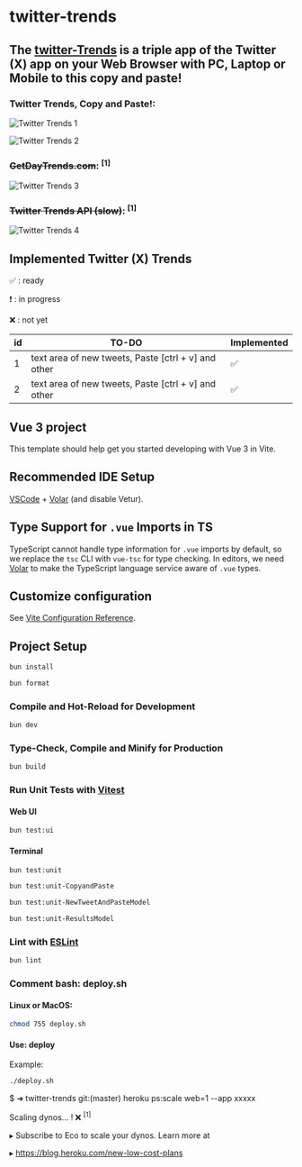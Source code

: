 # twitter-trends

## The [twitter-Trends](https://ockibagusp.github.io/twitter-trends) is a triple app of the Twitter (X) app on your Web Browser with PC, Laptop or Mobile to this copy and paste!

### Twitter Trends, Copy and Paste!:

![Twitter Trends 1](../images/twitter-trends1.png?raw=true)

![Twitter Trends 2](../images/twitter-trends2.png?raw=true)

### ~~GetDayTrends.com~~: <sup>[1]<sup>

![Twitter Trends 3](../images/twitter-trends3.png?raw=true)

### ~~Twitter Trends API (slow)~~: <sup>[1]<sup>

![Twitter Trends 4](../images/twitter-trends4.png?raw=true)

## Implemented Twitter (X) Trends

:white_check_mark: : ready

:heavy_exclamation_mark: : in progress

:x: : not yet

| id  | TO-DO                                                 | Implemented        |
| --- | ----------------------------------------------------- | ------------------ |
| 1   | text area of ​​new tweets, Paste [ctrl + v] and other | :white_check_mark: |
| 2   | text area of ​​new tweets, Paste [ctrl + v] and other | :white_check_mark: |

## Vue 3 project

This template should help get you started developing with Vue 3 in Vite.

## Recommended IDE Setup

[VSCode](https://code.visualstudio.com/) + [Volar](https://marketplace.visualstudio.com/items?itemName=Vue.volar) (and disable Vetur).

## Type Support for `.vue` Imports in TS

TypeScript cannot handle type information for `.vue` imports by default, so we replace the `tsc` CLI with `vue-tsc` for type checking. In editors, we need [Volar](https://marketplace.visualstudio.com/items?itemName=Vue.volar) to make the TypeScript language service aware of `.vue` types.

## Customize configuration

See [Vite Configuration Reference](https://vitejs.dev/config/).

## Project Setup

```sh
bun install
```

```sh
bun format
```

### Compile and Hot-Reload for Development

```sh
bun dev
```

### Type-Check, Compile and Minify for Production

```sh
bun build
```

### Run Unit Tests with [Vitest](https://vitest.dev/)

#### Web UI

```sh
bun test:ui
```

#### Terminal

```sh
bun test:unit
```

```sh
bun test:unit-CopyandPaste
```

```sh
bun test:unit-NewTweetAndPasteModel
```

```sh
bun test:unit-ResultsModel
```

### Lint with [ESLint](https://eslint.org/)

```sh
bun lint
```

### Comment bash: deploy.sh

#### Linux or MacOS:

```sh
chmod 755 deploy.sh
```

#### Use: deploy

Example:

```sh
./deploy.sh
```

$ ➜ twitter-trends git:(master) heroku ps:scale web=1 --app xxxxx

Scaling dynos... ! ❌ <sup>[1]<sup>

▸ Subscribe to Eco to scale your dynos. Learn more at

▸ https://blog.heroku.com/new-low-cost-plans
